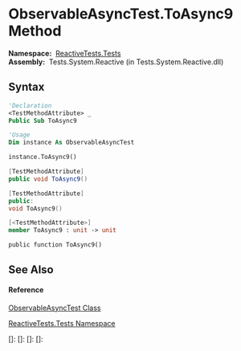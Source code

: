 # ObservableAsyncTest.ToAsync9 Method

**Namespace:**  [ReactiveTests.Tests](ReactiveTests.Tests\ReactiveTests.Tests.md)  
**Assembly:**  Tests.System.Reactive (in Tests.System.Reactive.dll)

## Syntax

```vb
'Declaration
<TestMethodAttribute> _
Public Sub ToAsync9
```

```vb
'Usage
Dim instance As ObservableAsyncTest

instance.ToAsync9()
```

```csharp
[TestMethodAttribute]
public void ToAsync9()
```

```c++
[TestMethodAttribute]
public:
void ToAsync9()
```

```fsharp
[<TestMethodAttribute>]
member ToAsync9 : unit -> unit 
```

```jscript
public function ToAsync9()
```

## See Also

#### Reference

[ObservableAsyncTest Class](ObservableAsyncTest\ObservableAsyncTest.md)

[ReactiveTests.Tests Namespace](ReactiveTests.Tests\ReactiveTests.Tests.md)

[]: 
[]: 
[]: 
[]: 